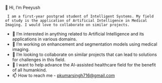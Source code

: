 👋 Hi, I’m Peeyush

     I am a first-year postgrad student of Intelligent Systems. My field of study is the application of Artificial Intelligence in Medical Imaging. I would love to collaborate on similar projects.

- 👀 I’m interested in anything related to Artificial Intelligence and its applications in various domains.
- 🌱 I’m working on enhancement and segmentation models using medical imaging.
- 💞️ I’m looking to collaborate on similar projects that can lead to solutions for challenges in this field.
- 🤔 I want to help advance the AI-assisted healthcare field for the benefit of all humankind.
- 📫 How to reach me - pkumarsingh716@gmail.com

<!---
pks716/pks716 is a ✨ special ✨ repository because its `README.md` (this file) appears on your GitHub profile.
You can click the Preview link to take a look at your changes.
--->
